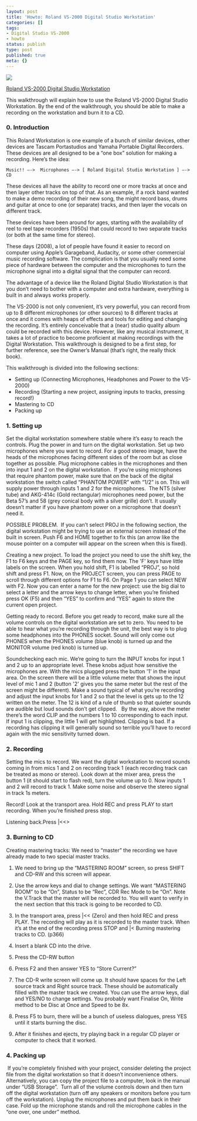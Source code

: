 ```yaml
---
layout: post
title: 'Howto: Roland VS-2000 Digital Studio Workstation'
categories: []
tags:
- Digital Studio VS-2000
- howto
status: publish
type: post
published: true
meta: {}
---
```


[![](http://farm4.static.flickr.com/3114/2389243312_68bc38f011_m.jpg)](http://www.flickr.com/photos/chuck_notorious/2389243312/)

[Roland VS-2000 Digital Studio Workstation](http://www.flickr.com/photos/chuck_notorious/2389243312/)

This walkthrough will explain how to use the Roland VS-2000 Digital Studio Workstation. By the end of the walkthrough, you should be able to make a recording on the workstation and burn it to a CD.

### 0. Introduction

This Roland Workstation is one example of a bunch of similar devices, other devices are Tascam Portastudios and Yamaha Portable Digital Recorders. These devices are all designed to be a “one box” solution for making a recording. Here’s the idea:

    Music!! —->  Microphones —-> [ Roland Digital Studio Workstation ] —-> CD

These devices all have the ability to record one or more tracks at once and then layer other tracks on top of that. As an example, if a rock band wanted to make a demo recording of their new song, the might record bass, drums and guitar at once to one (or separate) tracks, and then layer the vocals on different track.

These devices have been around for ages, starting with the availability of reel to reel tape recorders (1950s) that could record to two separate tracks (or both at the same time for stereo).

These days (2008), a lot of people have found it easier to record on computer using Apple’s Garageband, Audacity, or some other commercial music recording software. The complication is that you usually need some piece of hardware between the computer and the microphones to turn the microphone signal into a digital signal that the computer can record.

The advantage of a device like the Roland Digital Studio Workstation is that you don’t need to bother with a computer and extra hardware, everything is built in and always works properly.

The VS-2000 is not only convenient, it’s very powerful, you can record from up to 8 different microphones (or other sources) to 8 different tracks at once and it comes with heaps of effects and tools for editing and changing the recording. It’s entirely conceivable that a (near) studio quality album could be recorded with this device. However, like any musical instrument, it takes a lot of practice to become proficient at making recordings with  the Digital Workstation. This walkthrough is designed to be a first step, for further reference, see the Owner’s Manual (that’s right, the really thick book).

This walkthrough is divided into the following sections:

* Setting up (Connecting Microphones, Headphones and Power to the VS-2000)
* Recording (Starting a new project, assigning inputs to tracks, pressing record!)
* Mastering to CD
* Packing up

### 1. Setting up 

Set the digital workstation somewhere stable where it’s easy to reach the controls. Plug the power in and turn on the digital workstation. Set up two microphones where you want to record. For a good stereo image, have the heads of the microphones facing different sides of the room but as close together as possible. Plug microphone cables in the microphones and then into input 1 and 2 on the digital workstation.  If you’re using microphones that require phantom power, make sure that on the back of the digital workstation the switch called “PHANTOM POWER” with “1/2” is on. This will supply power through inputs 1 and 2 for the microphones.  The NT5 (silver tube) and AKG-414c (Gold rectangular) microphones need power, but the Beta 57’s and 58 (grey conical body with a silver grille) don’t. It usually doesn’t matter if you have phantom power on a microphone that doesn’t need it.  

POSSIBLE PROBLEM.  If you can’t select PROJ in the following section, the digital workstation might be trying to use an external screen instead of the built in screen. Push F6 and HOME together to fix this (an arrow like the mouse pointer on a computer will appear on the screen when this is fixed).  

Creating a new project. To load the project you need to use the shift key, the F1 to F6 keys and the PAGE key, so find them now. The 'F' keys have little labels on the screen. When you hold shift, F1 is labelled “PROJ”, so hold shift and press F1. Now, on the PROJECT screen, you can press PAGE to scroll through different options for F1 to F6. On Page 1 you can select NEW with F2. Now you can enter a name for the new project: use the big dial to select a letter and the arrow keys to change letter, when you’re finished press OK (F5) and then “YES” to confirm and “YES” again to store the current open project.  

Getting ready to record. Before you get ready to record, make sure all the volume controls on the digital workstation are set to zero. You need to be able to hear what you’re recording through the unit, the best way is to plug some headphones into the PHONES socket. Sound will only come out PHONES when the PHONES volume (blue knob) is turned up and the MONITOR volume (red knob) is turned up.   

Soundchecking each mic. We’re going to turn the INPUT knobs for input 1 and 2 up to an appropriate level. These knobs adjust how sensitive the microphones are. With the mics plugged press the button '1' in the input area. On the screen there will be a little volume meter that shows the input level of mic 1 and 2 (button '2' gives you the same meter but the rest of the screen might be different). Make a sound typical of what you’re recording and adjust the input knobs for 1 and 2 so that the level is gets up to the 12 written on the meter. The 12 is kind of a rule of thumb so that quieter sounds are audible but loud sounds don’t get clipped.   By the way, above the meter there’s the word CLIP and the numbers 1 to 10 corresponding to each input. If input 1 is clipping, the little 1 will get highlighted. Clipping is bad. If a recording has clipping it will generally sound so terrible you’ll have to record again with the mic sensitivity turned down. 

### 2. Recording  

Setting the mics to record. We want the digital workstation to record sounds coming in from mics 1 and 2 on recording track 1 (each recording track can be treated as mono or stereo). Look down at the mixer area, press the button 1 (it should start to flash red), turn the volume up to 0. Now inputs 1 and 2 will record to track 1. Make some noise and observe the stereo signal in track 1s meters.  

Record! Look at the transport area. Hold REC and press PLAY to start recording. When you’re finished press stop.

Listening back.Press |<<>

### 3. Burning to CD 

Creating mastering tracks: We need to “master” the recording we have already made to two special master tracks.

1. We need to bring up the “MASTERING ROOM” screen, so press SHIFT and CD-RW and this screen will appear.
2. Use the arrow keys and dial to change settings. We want “MASTERING ROOM” to be “On”, Status to be “Rec”, CDR Rec Mode to be “On”. Note the V.Track that the master will be recorded to. You will want to verify in the next section that this track is going to be recorded to CD.
3. In the transport area, press |<< (Zero) and then hold REC and press PLAY. The recording will play as it is recorded to the master track. When it’s at the end of the recording press STOP and |<
Burning mastering tracks to CD. (p366)

1. Insert a blank CD into the drive.
2. Press the CD-RW button
3. Press F2 and then answer YES to “Store Current?”
4. The CD-R write screen will come up. It should have spaces for the Left source track and Right source track. These should be automatically filled with the master track we created. You can use the arrow keys, dial and YES/NO to change settings. You probably want Finalise On, Write method to be Disc at Once and Speed to be 8x.
5. Press F5 to burn, there will be a bunch of useless dialogues, press YES until it starts burning the disc.
6. After it finishes and ejects, try playing back in a regular CD player or computer to check that it worked.

### 4. Packing up

 If you’re completely finished with your project, consider deleting the project file from the digital workstation so that it doesn’t inconvenience others. Alternatively, you can copy the project file to a computer, look in the manual under “USB Storage”.  Turn all of the volume controls down and then turn off the digital workstation (turn off any speakers or monitors before you turn off the workstation). Unplug the microphones and put them back in their case. Fold up the microphone stands and roll the microphone cables in the “one over, one under” method.
